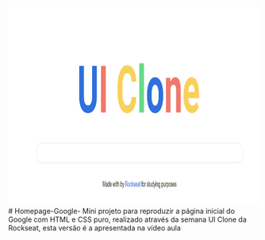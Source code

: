 <img src="https://github.com/gabriel-elesbao/Homepage-Google-/blob/main/HomePage.PNG" height="400" width="980" />
# Homepage-Google-
Mini projeto para reproduzir a página inicial do Google com HTML e CSS puro, realizado através da semana UI Clone da Rockseat, esta versão é a apresentada na vídeo aula
